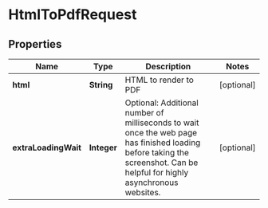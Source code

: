 
# HtmlToPdfRequest

## Properties
Name | Type | Description | Notes
------------ | ------------- | ------------- | -------------
**html** | **String** | HTML to render to PDF |  [optional]
**extraLoadingWait** | **Integer** | Optional: Additional number of milliseconds to wait once the web page has finished loading before taking the screenshot.  Can be helpful for highly asynchronous websites. |  [optional]



